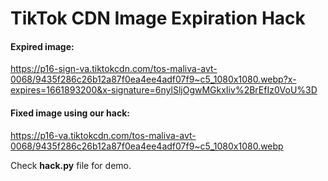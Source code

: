 # TikTok CDN Image Expiration Hack

#### Expired image:

https://p16-sign-va.tiktokcdn.com/tos-maliva-avt-0068/9435f286c26b12a87f0ea4ee4adf07f9~c5_1080x1080.webp?x-expires=1661893200&x-signature=6nylSljOgwMGkxIiv%2BrEfIz0VoU%3D

#### Fixed image using our hack:

https://p16-va.tiktokcdn.com/tos-maliva-avt-0068/9435f286c26b12a87f0ea4ee4adf07f9~c5_1080x1080.webp

Check **hack.py** file for demo.